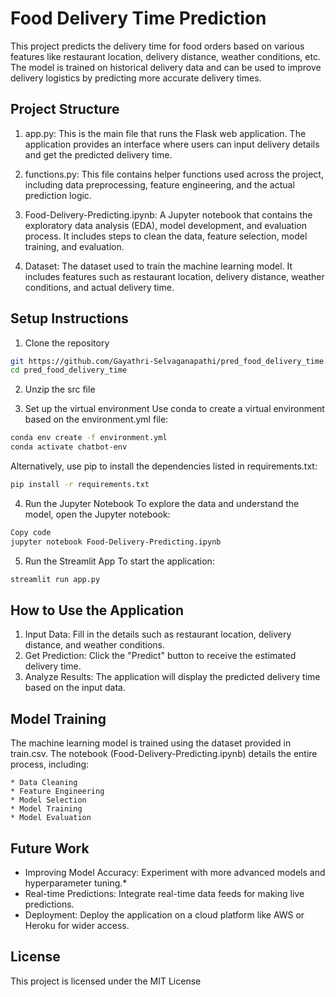 # Food Delivery Time Prediction
This project predicts the delivery time for food orders based on various features like restaurant location, delivery distance, weather conditions, etc. The model is trained on historical delivery data and can be used to improve delivery logistics by predicting more accurate delivery times.

## Project Structure
1. app.py: This is the main file that runs the Flask web application. The application provides an interface where users can input delivery details and get the predicted delivery time.

2. functions.py: This file contains helper functions used across the project, including data preprocessing, feature engineering, and the actual prediction logic.

3. Food-Delivery-Predicting.ipynb: A Jupyter notebook that contains the exploratory data analysis (EDA), model development, and evaluation process. It includes steps to clean the data, feature selection, model training, and evaluation.

4. Dataset: The dataset used to train the machine learning model. It includes features such as restaurant location, delivery distance, weather conditions, and actual delivery time.

## Setup Instructions
1. Clone the repository
``` bash
git https://github.com/Gayathri-Selvaganapathi/pred_food_delivery_time.git
cd pred_food_delivery_time
```

2. Unzip the src file

3. Set up the virtual environment
Use conda to create a virtual environment based on the environment.yml file:


```bash
conda env create -f environment.yml
conda activate chatbot-env
```

Alternatively, use pip to install the dependencies listed in requirements.txt:

```bash
pip install -r requirements.txt
```

4. Run the Jupyter Notebook
To explore the data and understand the model, open the Jupyter notebook:

```bash
Copy code
jupyter notebook Food-Delivery-Predicting.ipynb
```

5. Run the Streamlit App
To start the application:

```bash
streamlit run app.py
```

## How to Use the Application
1. Input Data: Fill in the details such as restaurant location, delivery distance, and weather conditions.
2. Get Prediction: Click the "Predict" button to receive the estimated delivery time.
3. Analyze Results: The application will display the predicted delivery time based on the input data.

## Model Training
The machine learning model is trained using the dataset provided in train.csv. The notebook (Food-Delivery-Predicting.ipynb) details the entire process, including:

    * Data Cleaning
    * Feature Engineering
    * Model Selection
    * Model Training
    * Model Evaluation

## Future Work
* Improving Model Accuracy: Experiment with more advanced models and hyperparameter tuning.*
* Real-time Predictions: Integrate real-time data feeds for making live predictions.
* Deployment: Deploy the application on a cloud platform like AWS or Heroku for wider access.

## License
This project is licensed under the MIT License

